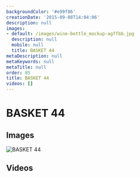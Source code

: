 ```yaml
---
backgroundColor: '#e99f86'
creationDate: '2015-09-08T14:04:06'
description: null
images:
- default: /images/wine-bottle_mockup-agffbb.jpg
  description: null
  mobile: null
  title: BASKET 44
metaDescription: null
metaKeywords: null
metaTitle: null
order: 85
title: BASKET 44
videos: []
---
```


# BASKET 44



## Images

![BASKET 44](/images/wine-bottle_mockup-agffbb.jpg)

## Videos